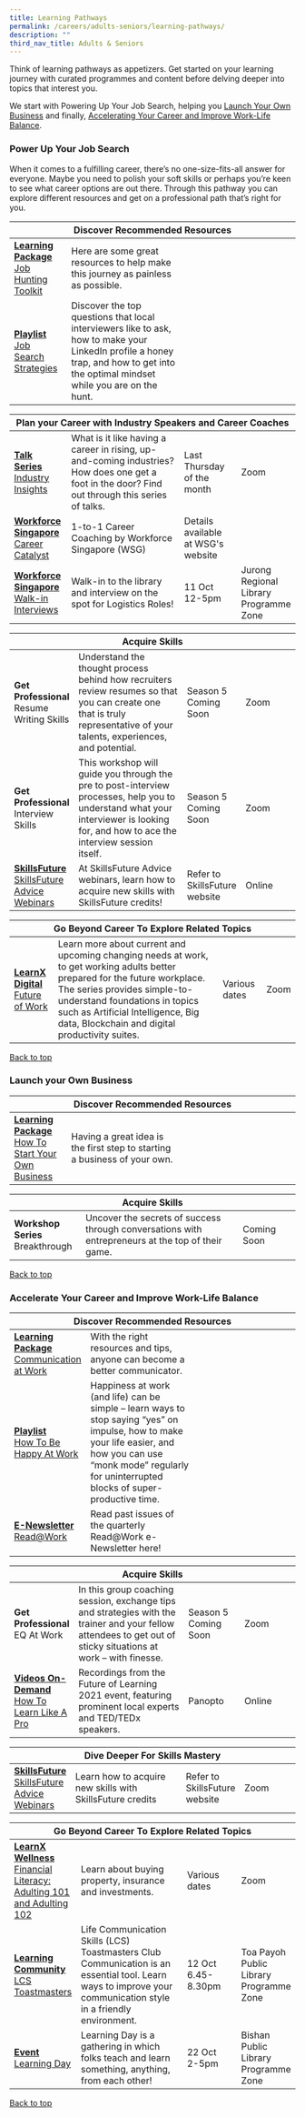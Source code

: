 ```yaml
---
title: Learning Pathways
permalink: /careers/adults-seniors/learning-pathways/
description: ""
third_nav_title: Adults & Seniors
---
```

<style type="text/css">
/* Links */
.content a { color: #322987; }
.content a:focus,
.content a:hover { color: #28216c; }

/* Button Outline */
.bp-button { padding-left: 1.5rem; padding-right: 1.5rem; }
.bp-button.is-primary-outline { border: 1px solid #322987; color: #322987; background-color: transparent; text-decoration: none; }
.bp-button.is-primary-outline:focus,
.bp-button.is-primary-outline:hover { border: 1px solid #322987; color: #cff2e8; background-color: #322987; text-decoration: none; }

/* Responsive Iframe */
.responsive-iframe { position: absolute; top: 0; left: 0; bottom: 0; right: 0; width: 100%; height: 100%; }
.responsive-iframe-container { position: relative; overflow: hidden; width: 100%; }
.responsive-iframe-container.ratio-16by9 { padding-top: 56.25%; }
.responsive-iframe-container.ratio-4by3 { padding-top: 75%; }
.responsive-iframe-container.ratio-3by2 { padding-top: 66.66%; }
.responsive-iframe-container.ratio-1by1 { padding-top: 100%; }
</style>
Think of learning pathways as appetizers. Get started on your learning journey with curated programmes and content before delving deeper into topics that interest you.

We start with Powering Up Your Job Search, helping you <a href="#launch-your-own-business">Launch Your Own Business</a> and finally, <a href="#work-life-balance">Accelerating Your Career and Improve Work-Life Balance</a>.

<h3><b>Power Up Your Job Search</b></h3>
When it comes to a fulfilling career, there’s no one-size-fits-all answer for everyone. Maybe you need to polish your soft skills or perhaps you’re keen to see what career options are out there. Through this pathway you can explore different resources and get on a professional path that’s right for you. 

<div class="horizontal-scroll margin--bottom--lg">
  <table class="generic-table">
    <thead>
      <tr>
        <th colspan="4" class="is-uppercase has-weight-normal">Discover Recommended Resources</th>
      </tr>
    </thead>
    <tbody>
      <tr>
        <td style="width: 20%;"><a href="/careers/adults-seniors/content#lp-job" target="blank"><b>Learning Package</b><br/>Job Hunting Toolkit</a></td>
        <td style="width: 40%;">Here are some great resources to help make this journey as painless as possible.</td>
        <td style="width: 20%;"> </td>
        <td style="width: 20%;"> </td>
      </tr>
      <tr>
        <td><a href="/careers/adults-seniors/content#playlist-job" target="blank"><b>Playlist</b><br/>Job Search Strategies</a></td>
        <td>Discover the top questions that local interviewers like to ask, how to make your LinkedIn profile a honey trap, and how to get into the optimal mindset while you are on the hunt.</td>
        <td></td>
        <td> </td>
			</tr>
    </tbody>
  </table>
</div>
			
<div class="horizontal-scroll margin--bottom--lg">
  <table class="generic-table">
    <thead>
      <tr>
        <th colspan="4" class="is-uppercase has-weight-normal">Plan your Career with Industry Speakers and Career Coaches</th>
      </tr>
    </thead>
    <tbody>
      <tr>
        <td style="width: 20%;"><a href="https://go.gov.sg/industryinsights" target="_blank"><b>Talk Series</b><br/>Industry Insights</a></td>
        <td style="width: 40%;">What is it like having a career in rising, up-and-coming industries? How does one get a foot in the door? Find out through this series of talks.</td>
        <td style="width: 20%;">Last Thursday of the month</td>
        <td style="width: 20%;">Zoom</td>
      </tr>
							      <tr>
        <td><a href="https://content.mycareersfuture.gov.sg/career-guidance/" target="_blank"><b>Workforce Singapore</b><br/>Career Catalyst</a></td>
        <td>1-to-1 Career Coaching by Workforce Singapore (WSG)</td>
        <td>Details available at WSG's website</td>
        <td></td>
			</tr>
			<tr>
				<td><a href="https://wsg-careergrit.glideapp.io/dl/1e2505/s/ea1b9a/r/OAK3-C1DTJOJYUh.N5m2nA/s/d58d37/r/3LGOxu97SbqdOICjcw7Q3g?utm_source=Workipedia&utm_medium=PhysicalEventListings&utm_campaign=Referral&full=t" target="_blank"><b>Workforce Singapore</b><br/>Walk-in Interviews</a></td>
        <td>Walk-in to the library and interview on the spot for Logistics Roles!</td>
        <td>11 Oct<br/>12-5pm</td>
        <td>Jurong Regional Library<br/>Programme Zone</td>
			</tr>
    </tbody>
  </table>
</div>

<div class="horizontal-scroll margin--bottom--lg">
  <table class="generic-table">
    <thead>
      <tr>
        <th colspan="4" class="is-uppercase has-weight-normal ">Acquire Skills</th>
      </tr>
    </thead>
    <tbody>
      <tr>
        <td style="width: 20%;"><b>Get Professional</b><br/>Resume Writing Skills</td>
        <td style="width: 40%;">Understand the thought process behind how recruiters review resumes so that you can create one that is truly representative of your talents, experiences, and potential.</td>
        <td style="width: 20%;">Season 5<br/>Coming Soon</td>
        <td style="width: 20%;">Zoom</td>
      </tr>
      <tr>
        <td><b>Get Professional</b><br/>Interview Skills</td>
        <td>This workshop will guide you through the pre to post-interview processes, help you to understand what your interviewer is looking for, and how to ace the interview session itself.</td>
        <td>Season 5 <br/>Coming Soon</td>
        <td>Zoom</td>
      </tr>
			 
<tr>
<td><a href="https://www.skillsfuture.gov.sg/advice" target="_blank"><b>SkillsFuture</b><br/>SkillsFuture Advice Webinars</a></td>
        <td>At SkillsFuture Advice webinars, learn how to acquire new skills with SkillsFuture credits!</td>
        <td>Refer to SkillsFuture website</td>
        <td>Online</td>
      </tr>
    </tbody>
  </table>
</div>

<div class="horizontal-scroll margin--bottom--lg">
  <table class="generic-table">
    <thead>
      <tr>
        <th colspan="4" class="is-uppercase has-weight-normal">Go Beyond Career To Explore Related Topics</th>
      </tr>
    </thead>
    <tbody>
      <tr>
        <td><a href="https://go.gov.sg/nlbfow" target="_blank"><b>LearnX Digital</b><br>Future of Work</a></td>
        <td>Learn more about current and upcoming changing needs at work, to get working adults better prepared for the future workplace. The series provides simple-to-understand foundations in topics such as Artificial Intelligence, Big data, Blockchain and digital productivity suites.</td>
        <td>Various dates</td>
        <td>Zoom</td>
      </tr>
    </tbody>
  </table>
</div>


<p class="has-text-right margin--top--xl"><a href="#main-content">Back to top</a></p>

<h3 id="launch-your-own-business" class="margin--bottom--lg"><b>Launch your Own Business</b></h3>
<div class="horizontal-scroll margin--bottom--lg">
  <table class="generic-table">
    <thead>
      <tr>
        <th colspan="4" class="is-uppercase has-weight-normal">Discover Recommended Resources</th>
      </tr>
    </thead>
    <tbody>
      <tr>
        <td style="width: 20%;"><a href="/careers/adults-seniors/content#lp-biz" target="_blank"><b>Learning Package</b><br/>How To Start Your Own Business</a></td>
        <td style="width: 40%;">Having a great idea is the first step to starting a business of your own.</td>
        <td style="width: 20%;"></td>
        <td style="width: 20%;"></td>
      </tr>
    </tbody>
  </table>
</div>
<div class="horizontal-scroll margin--bottom--lg">
  <table class="generic-table">
    <thead>
      <tr>
        <th colspan="4" class="is-uppercase has-weight-normal">Acquire Skills</th>
      </tr>
    </thead>
    <tbody>
      <tr>
        <td><b>Workshop Series</b><br>Breakthrough</td>
        <td>Uncover the secrets of success through conversations with entrepreneurs at the top of their game.</td>
        <td>Coming Soon</td>
        <td></td>
      </tr>
    </tbody>
  </table>
</div>
<p class="has-text-right margin--top--xl"><a href="#main-content">Back to top</a></p>

<h3 id="work-life-balance" class="margin--bottom--lg"><b>Accelerate Your Career and Improve Work-Life Balance</b></h3>

<div class="horizontal-scroll margin--bottom--lg">
  <table class="generic-table">
    <thead>
      <tr>
        <th colspan="4" class="is-uppercase has-weight-normal">Discover Recommended Resources</th>
      </tr>
    </thead>
    <tbody>
      <tr>
        <td style="width: 20%;"><a href="/careers/adults-seniors/content#lp-comm" target="blank"><b>Learning Package</b><br/>Communication at Work</a></td>
        <td style="width: 40%;">With the right resources and tips, anyone can become a better communicator.</td>
        <td style="width: 20%;"></td>
        <td style="width: 20%;"></td>
      </tr>
      <tr>
        <td><a href="/careers/adults-seniors/content#playlist-happy" target="_blank"><b>Playlist</b><br/>How To Be Happy At Work</a></td>
        <td>Happiness at work (and life) can be simple – learn ways to stop saying “yes” on impulse, how to make your life easier, and how you can use “monk mode” regularly for uninterrupted blocks of super-productive time. </td>
        <td></td>
        <td></td>
      </tr>
			<tr>
        <td><a href="https://readingnation.nlb.gov.sg/read-at-work/" target="_blank"><b>E-Newsletter</b><br/>Read@Work</a></td>
        <td>Read past issues of the quarterly Read@Work e-Newsletter here!</td>
        <td></td>
        <td></td>
      </tr>
    </tbody>
  </table>
</div>

<div class="horizontal-scroll margin--bottom--lg">
  <table class="generic-table">
    <thead>
      <tr>
        <th colspan="4" class="is-uppercase has-weight-normal">Acquire Skills</th>
      </tr>
    </thead>
    <tbody>
      <tr>
        <td style="width: 20%;"><b>Get Professional</b><br/>EQ At Work</td>
        <td style="width: 40%;">In this group coaching session, exchange tips and strategies with the trainer and your fellow attendees to get out of sticky situations at work – with finesse.</td>
        <td style="width: 20%;">Season 5<br/>Coming Soon</td>
        <td style="width: 20%;">Zoom</td>
      </tr>
      <tr>
        <td><a href="https://go.gov.sg/futureoflearning-videos" target="_blank"><b>Videos On-Demand</b><br/>How To Learn Like A Pro</a></td>
       <td>Recordings from the Future of Learning 2021 event, featuring prominent local experts and TED/TEDx speakers.</td>
				<td>Panopto</td>
        <td>Online</td>
      </tr>
    </tbody>
  </table>
</div>

<div class="horizontal-scroll margin--bottom--lg">
  <table class="generic-table">
    <thead>
      <tr>
        <th colspan="4" class="is-uppercase has-weight-normal">Dive Deeper For Skills Mastery</th>
      </tr>
    </thead>
    <tbody>
<tr>
        <td style="width: 20%;"><a href="https://www.skillsfuture.gov.sg/advice" target="_blank"><b>SkillsFuture</b><br/>SkillsFuture Advice  Webinars</a></td>
        <td style="width: 40%;">Learn how to acquire new skills with 
SkillsFuture credits</td>
        <td style="width: 20%;">Refer to SkillsFuture website</td>
        <td style="width: 20%;">Zoom</td>
      </tr>
    </tbody>
  </table>
</div>

<div class="horizontal-scroll margin--bottom--lg">
  <table class="generic-table">
    <thead>
      <tr>
        <th colspan="4" class="is-uppercase has-weight-normal">Go Beyond Career To Explore Related Topics</th>
      </tr>
    </thead>
    <tbody>
      <tr>
        <td style="width: 20%;"><a href="https://go.gov.sg/learnxwellness-financialliteracy" target="_blank"><b>LearnX Wellness</b><br>Financial Literacy: Adulting 101 and Adulting 102</a></td>
        <td style="width: 40%;">Learn about buying property, insurance and investments.</td>
        <td style="width: 20%;">Various dates</td>
        <td style="width: 20%;">Zoom</td>
      </tr>
			  <tr>
        <td><a href="https://www.eventbrite.sg/e/life-communication-skills-toastmasters-october-chapter-meeting-registration-4139027532777" target="_blank"><b>Learning Community</b><br>LCS Toastmasters</a></td>
        <td>Life Communication Skills (LCS) Toastmasters Club<br/>Communication is an essential tool. Learn ways to improve your communication style in a friendly environment.</td>
        <td>12 Oct<br/>6.45-8.30pm</td>
        <td>Toa Payoh Public Library Programme Zone</td>
      </tr>
			 <tr>
        <td><a href="https://www.eventbrite.sg/e/learning-day-october-2022-tickets-42321307068" target="_blank"><b>Event</b><br>Learning Day</a></td>
        <td>Learning Day is a gathering in which folks teach and learn something, anything, from each other!</td>
        <td>22 Oct<br/>2-5pm</td>
        <td>Bishan Public Library Programme Zone</td>
      </tr>
    </tbody>
  </table>
</div>



<p class="has-text-right margin--top--xl"><a href="#main-content">Back to top</a></p>